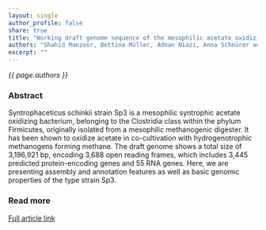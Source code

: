 ```yaml
---
layout: single
author_profile: false
share: true
title: "Working draft genome sequence of the mesophilic acetate oxidizing bacterium Syntrophaceticus schinkii strain Sp3"
authors: "Shahid Manzoor, Bettina Müller, Adnan Niazi, Anna Schnürer and Erik Bongcam-Rudloff"
excerpt: ""
---
```


*{{ page.authors }}*

### Abstract

Syntrophaceticus schinkii strain Sp3 is a mesophilic syntrophic acetate
oxidizing bacterium, belonging to the Clostridia class within the phylum
Firmicutes, originally isolated from a mesophilic methanogenic digester. It has
been shown to oxidize acetate in co-cultivation with hydrogenotrophic
methanogens forming methane. The draft genome shows a total size of
3,196,921 bp, encoding 3,688 open reading frames, which includes 3,445
predicted protein-encoding genes and 55 RNA genes. Here, we are presenting
assembly and annotation features as well as basic genomic properties of the
type strain Sp3.

### Read more

[Full article link](https://standardsingenomics.biomedcentral.com/articles/10.1186/s40793-015-0092-z)
